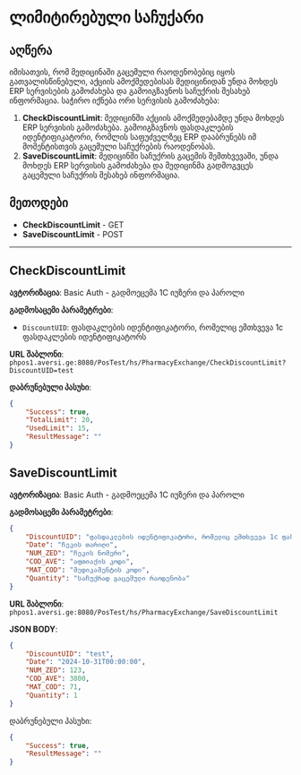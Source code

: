 # ლიმიტირებული საჩუქარი

## აღწერა

იმისათვის, რომ მედიცინაში გაცემული რაოდენობებიც იყოს გათვალისწინებული, აქციის ამოქმედებისას მედიცინიდან უნდა მოხდეს ERP სერვისების გამოძახება და გამოიგზავნოს საჩუქრის შესახებ ინფორმაცია. საჭირო იქნება ორი სერვისის გამოძახება:

1. **CheckDiscountLimit**: მედიცინში აქციის ამოქმედებამდე უნდა მოხდეს ERP სერვისის გამოძახება. გამოიგზავნოს ფასდაკლების იდენტიფიკატორი, რომლის საფუძველზეც ERP დააბრუნებს იმ მომენტისთვის გაცემული საჩუქრების რაოდენობას. 
2. **SaveDiscountLimit**: მედიცინში საჩუქრის გაცემის შემთხვევაში, უნდა მოხდეს ERP სერვისის გამოძახება და მედიცინმა გადმოგვცეს გაცემული საჩუქრის შესახებ ინფორმაცია.

## მეთოდები

- **CheckDiscountLimit** - GET
- **SaveDiscountLimit** - POST

---

## CheckDiscountLimit

**ავტორიზაცია**: Basic Auth - გადმოეცემა 1С იუზერი და პაროლი

**გადმოსაცემი პარამეტრები**:
- `DiscountUID`: ფასდაკლების იდენტიფიკატორი, რომელიც ემთხვევა 1c ფასდაკლების იდენტიფიკატორს

**URL შაბლონი**:
`phpos1.aversi.ge:8080/PosTest/hs/PharmacyExchange/CheckDiscountLimit?DiscountUID=test`

**დაბრუნებული პასუხი**:
```json
{
    "Success": true,
    "TotalLimit": 20,
    "UsedLimit": 15,
    "ResultMessage": ""
}

```

## SaveDiscountLimit

**ავტორიზაცია**: Basic Auth - გადმოეცემა 1С იუზერი და პაროლი 

**გადმოსაცემი პარამეტრები**:
```json
{
    "DiscountUID": "ფასდაკლების იდენტიფიკატორი, რომელიც ემთხვევა 1c ფასდაკლების იდენტიფიკატორს",
    "Date": "ჩეკის თარიღი",
    "NUM_ZED": "ჩეკის ნომერი",
    "COD_AVE": "აფთიაქის კოდი",
    "MAT_COD": "მედიკამენტის კოდი",
    "Quantity": "საჩუქრად გაცემული რაოდენობა"
}

```
**URL შაბლონი**:
`phpos1.aversi.ge:8080/PosTest/hs/PharmacyExchange/SaveDiscountLimit`

**JSON BODY**:

```json
{
    "DiscountUID": "test",
    "Date": "2024-10-31T00:00:00",
    "NUM_ZED": 123,
    "COD_AVE": 3800,
    "MAT_COD": 71,
    "Quantity": 1
}
```
დაბრუნებული პასუხი:

```json
{
    "Success": true,
    "ResultMessage": ""
}
```


